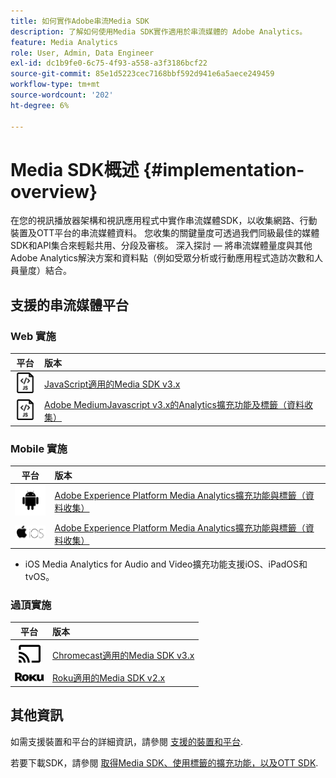 ```yaml
---
title: 如何實作Adobe串流Media SDK
description: 了解如何使用Media SDK實作適用於串流媒體的 Adobe Analytics。
feature: Media Analytics
role: User, Admin, Data Engineer
exl-id: dc1b9fe0-6c75-4f93-a558-a3f3186bcf22
source-git-commit: 85e1d5223cec7168bbf592d941e6a5aece249459
workflow-type: tm+mt
source-wordcount: '202'
ht-degree: 6%

---
```


# Media SDK概述 {#implementation-overview}

在您的視訊播放器架構和視訊應用程式中實作串流媒體SDK，以收集網路、行動裝置及OTT平台的串流媒體資料。  您收集的關鍵量度可透過我們同級最佳的媒體SDK和API集合來輕鬆共用、分段及審核。 深入探討 — 將串流媒體量度與其他Adobe Analytics解決方案和資料點（例如受眾分析或行動應用程式造訪次數和人員量度）結合。

## 支援的串流媒體平台

### Web 實施

| 平台 |  版本 |
|:----:|:----|
| <img src="assets/javascript-icon.png"> | [JavaScript適用的Media SDK v3.x](../../getting-started/download-sdks.md#web-implementation-download-web-sdk) |
| <img src="assets/javascript-icon.png"> | [Adobe MediumJavascript v3.x的Analytics擴充功能及標籤（資料收集）](../../getting-started/download-sdks.md#web-implementation-download-web-sdk) |

### Mobile 實施

| 平台 |  版本 |
|:----:|:----|
| <img src="assets/android-icon.png"> | [Adobe Experience Platform Media Analytics擴充功能與標籤（資料收集）](../../getting-started/download-sdks.md#mobile-implementation-get-mobile-extension) |
| <img src="assets/apple-ios-icon.png"> | [Adobe Experience Platform Media Analytics擴充功能與標籤（資料收集）](../../getting-started/download-sdks.md#mobile-implementation-get-mobile-extension) |

* iOS Media Analytics for Audio and Video擴充功能支援iOS、iPadOS和tvOS。

### 過頂實施

| 平台 |  版本 |
|:------:|:-----|
| <img src="assets/chromecast-icon.png"> | [Chromecast適用的Media SDK v3.x](../../getting-started/download-sdks.md#over-the-top-implementation-download-ott-libraries) |
| <img src="assets/roku-icon.png"> | [Roku適用的Media SDK v2.x](../../getting-started/download-sdks.md#over-the-top-implementation-download-ott-libraries) |


## 其他資訊

如需支援裝置和平台的詳細資訊，請參閱 [支援的裝置和平台](/help/getting-started/supported-devices.md).

若要下載SDK，請參閱 [取得Media SDK、使用標籤的擴充功能，以及OTT SDK](/help/getting-started/download-sdks.md).
